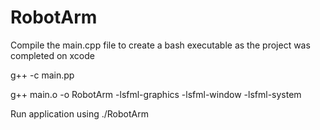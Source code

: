 # RobotArm

Compile the main.cpp file to create a bash executable as the project was completed on xcode


g++ -c main.pp


g++ main.o -o RobotArm  -lsfml-graphics -lsfml-window -lsfml-system


Run application using ./RobotArm
